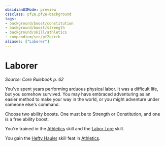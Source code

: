 ```yaml
---
obsidianUIMode: preview
cssclass: pf2e,pf2e-background
tags:
- background/boost/constitution
- background/boost/strength
- background/skill/athletics
- compendium/src/pf2e/crb
aliases: ["Laborer"]
---
```

# Laborer
*Source: Core Rulebook p. 62*  

You've spent years performing arduous physical labor. It was a difficult life, but you somehow survived. You may have embraced adventuring as an easier method to make your way in the world, or you might adventure under someone else's command.

Choose two ability boosts. One must be to Strength or Constitution, and one is a free ability boost.

You're trained in the [Athletics](compendium/skills.md#Athletics) skill and the [Labor Lore](compendium/skills.md#Lore) skill.

You gain the [Hefty Hauler](compendium/feats/hefty-hauler.md) skill feat in [Athletics](compendium/skills.md#Athletics).